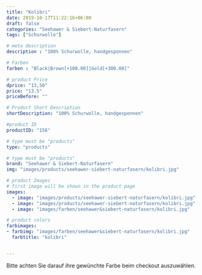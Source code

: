 ```yaml
---
title: "Kolibri"
date: 2019-10-17T11:22:16+06:00
draft: false
categories: "Seehawer & Siebert-Naturfasern"
tags: ["Schurwolle"]

# meta description
description : "100% Schurwolle, handgesponnen"

# Farben
farben : "Black|Brown[+100.00]|Gold[+300.00]"

# product Price
dprice: "13,50"
price: "13.5"
priceBefore: ""

# Product Short Description
shortDescription: "100% Schurwolle, handgesponnen"

#product ID
productID: "156"

# type must be "products"
type: "products"

# type must be "products"
brand: "Seehawer & Siebert-Naturfasern"
img: "images/products/seehawer-siebert-naturfasern/kolibri.jpg"   

# product Images
# first image will be shown in the product page
images:
  - image: "images/products/seehawer-siebert-naturfasern/kolibri.jpg"
  - image: "images/products/seehawer-siebert-naturfasern/kolibri.jpg"
  - image: "images/farben/seehawer&siebert-naturfasern/kolibri.jpg"

# product colors
farbimages:
- farbimg: "images/farben/seehawer&siebert-naturfasern/kolibri.jpg"	
  farbtitle: "kolibri"


---
```


Bitte achten Sie darauf ihre gewünchte Farbe beim checkout auszuwählen.
